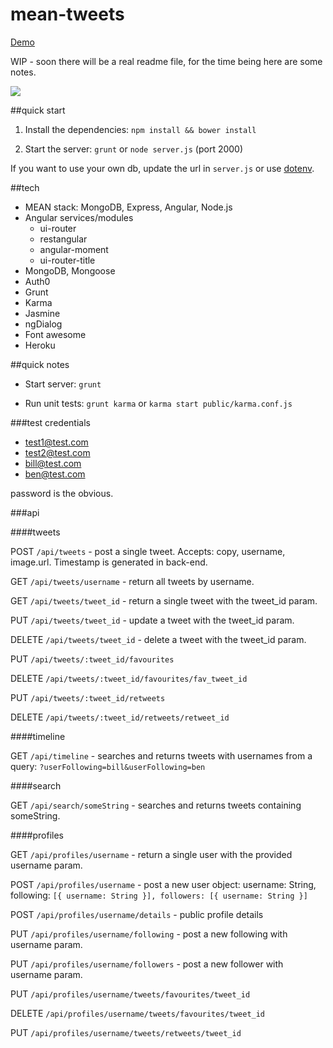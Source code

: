 # mean-tweets

[Demo](http://mean-tweets.herokuapp.com)

WIP - soon there will be a real readme file, for the time being here are some notes.

<img src="http://g.recordit.co/Y97XFWSgPF.gif" />

##quick start

1) Install the dependencies: `npm install && bower install`

2) Start the server: `grunt` or `node server.js` (port 2000)

If you want to use your own db, update the url in `server.js` or use [dotenv](https://github.com/motdotla/dotenv).

##tech

- MEAN stack: MongoDB, Express, Angular, Node.js
- Angular services/modules
  - ui-router
  - restangular
  - angular-moment
  - ui-router-title
- MongoDB, Mongoose
- Auth0
- Grunt
- Karma
- Jasmine
- ngDialog
- Font awesome
- Heroku


##quick notes

- Start server: `grunt`

- Run unit tests: `grunt karma` or `karma start public/karma.conf.js`

###test credentials

- test1@test.com
- test2@test.com
- bill@test.com
- ben@test.com

password is the obvious.


###api

####tweets

POST   `/api/tweets` - post a single tweet. Accepts: copy, username, image.url. Timestamp is generated in back-end.

GET    `/api/tweets/username` - return all tweets by username.

GET    `/api/tweets/tweet_id` - return a single tweet with the tweet_id param.

PUT    `/api/tweets/tweet_id` - update a tweet with the tweet_id param.

DELETE `/api/tweets/tweet_id` - delete a tweet with the tweet_id param.

PUT    `/api/tweets/:tweet_id/favourites`

DELETE `/api/tweets/:tweet_id/favourites/fav_tweet_id` 

PUT    `/api/tweets/:tweet_id/retweets`

DELETE `/api/tweets/:tweet_id/retweets/retweet_id`

####timeline


GET    `/api/timeline` - searches and returns tweets with usernames from a query: `?userFollowing=bill&userFollowing=ben`

####search


GET    `/api/search/someString` - searches and returns tweets containing someString.


####profiles

GET    `/api/profiles/username` - return a single user with the provided username param.

POST   `/api/profiles/username` - post a new user object: username: String, following: `[{ username: String }], followers: [{ username: String }]`

POST   `/api/profiles/username/details` - public profile details

PUT    `/api/profiles/username/following` - post a new following with username param.

PUT    `/api/profiles/username/followers` - post a new follower with username param.

PUT    `/api/profiles/username/tweets/favourites/tweet_id`

DELETE `/api/profiles/username/tweets/favourites/tweet_id`

PUT    `/api/profiles/username/tweets/retweets/tweet_id`


